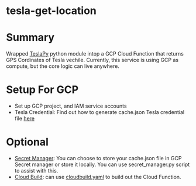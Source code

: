 # tesla-get-location

# Summary
  Wrapped [TeslaPy](https://github.com/tdorssers/TeslaPy) python module intop a GCP Cloud Function that returns GPS Cordinates of Tesla vechile.
  Currently, this service is using GCP as compute, but the core logic can live anywhere.

# Setup For GCP
 - Set up GCP project, and IAM service accounts
 - Tesla Credential: Find out how to generate cache.json Tesla credential file [here](https://github.com/tdorssers/TeslaPy)


# Optional
- [Secret Manager](secret_manager.py): You can choose to store your cache.json file in GCP Secret manager or store it locally. You can use secret_manager.py script to assist with this.
- [Cloud Build](cloudbuild.yaml): can use [cloudbuild.yaml](cloudbuild.yaml) to build out the Cloud Function.

